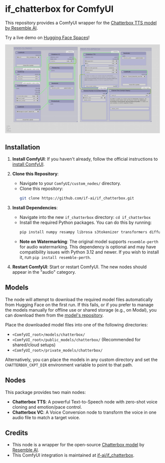 # if_chatterbox for ComfyUI

This repository provides a ComfyUI wrapper for the [Chatterbox TTS model by Resemble AI](https://huggingface.co/ResembleAI/chatterbox).

Try a live demo on [Hugging Face Spaces](https://huggingface.co/spaces/ResembleAI/Chatterbox)!

![Screenshot of Chatterbox nodes in ComfyUI](assets/workflow.png)

## Installation

1.  **Install ComfyUI**: If you haven't already, follow the official instructions to [install ComfyUI](https://docs.comfy.org/get_started).

2.  **Clone this Repository**:
    *   Navigate to your `ComfyUI/custom_nodes/` directory.
    *   Clone this repository:
        ```bash
        git clone https://github.com/if-ai/if_chatterbox.git
        ```

3.  **Install Dependencies**:
    *   Navigate into the new `if_chatterbox` directory: `cd if_chatterbox`
    *   Install the required Python packages. You can do this by running:
        ```bash
        pip install numpy resampy librosa s3tokenizer transformers diffusers omegaconf conformer safetensors
        ```
    *   **Note on Watermarking**: The original model supports `resemble-perth` for audio watermarking. This dependency is optional and may have compatibility issues with Python 3.12 and newer. If you wish to install it, run `pip install resemble-perth`.

4.  **Restart ComfyUI**: Start or restart ComfyUI. The new nodes should appear in the "audio" category.

## Models

The node will attempt to download the required model files automatically from Hugging Face on the first run. If this fails, or if you prefer to manage the models manually for offline use or shared storage (e.g., on Modal), you can download them from the [model's repository](https://huggingface.co/ResembleAI/chatterbox/tree/main).

Place the downloaded model files into one of the following directories:

*   `<ComfyUI_root>/models/chatterbox/`
*   `<ComfyUI_root>/public_models/chatterbox/` (Recommended for shared/cloud setups)
*   `<ComfyUI_root>/private_models/chatterbox/`

Alternatively, you can place the models in any custom directory and set the `CHATTERBOX_CKPT_DIR` environment variable to point to that path.

## Nodes

This package provides two main nodes:

-   **Chatterbox TTS**: A powerful Text-to-Speech node with zero-shot voice cloning and emotion/pace control.
-   **Chatterbox VC**: A Voice Conversion node to transform the voice in one audio file to match a target voice.

## Credits

*   This node is a wrapper for the open-source [Chatterbox model](https://huggingface.co/ResembleAI/chatterbox) by [Resemble AI](https://www.resemble.ai/).
*   This ComfyUI integration is maintained at [if-ai/if_chatterbox](https://github.com/if-ai/if_chatterbox).
